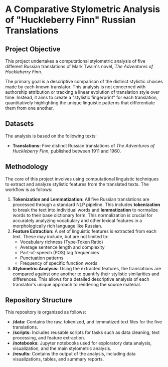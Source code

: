 # A Comparative Stylometric Analysis of "Huckleberry Finn" Russian Translations

## Project Objective

This project undertakes a computational stylometric analysis of five different Russian translations of Mark Twain's novel, *The Adventures of Huckleberry Finn*.

The primary goal is a descriptive comparison of the distinct stylistic choices made by each known translator. This analysis is not concerned with authorship attribution or tracking a linear evolution of translation style over time. Instead, it aims to create a "stylistic fingerprint" for each translation, quantitatively highlighting the unique linguistic patterns that differentiate them from one another.

## Datasets

The analysis is based on the following texts:

* **Translations:** Five distinct Russian translations of *The Adventures of Huckleberry Finn*, published between 1911 and 1960.

## Methodology

The core of this project involves using computational linguistic techniques to extract and analyze stylistic features from the translated texts. The workflow is as follows:

1.  **Tokenization and Lemmatization:** All five Russian translations are processed through a standard NLP pipeline. This includes **tokenization** to break the text into individual words and **lemmatization** to normalize words to their base dictionary form. This normalization is crucial for accurately analyzing vocabulary and other lexical features in a morphologically rich language like Russian.
2.  **Feature Extraction:** A set of linguistic features is extracted from each text. These may include, but are not limited to:
    * Vocabulary richness (Type-Token Ratio)
    * Average sentence length and complexity
    * Part-of-speech (POS) tag frequencies
    * Punctuation patterns
    * Frequency of specific function words
3.  **Stylometric Analysis:** Using the extracted features, the translations are compared against one another to quantify their stylistic similarities and differences. This allows for a detailed descriptive analysis of each translator's unique approach to rendering the source material.

## Repository Structure

This repository is organized as follows:

* **/data:** Contains the raw, tokenized, and lemmatized text files for the five translations.
* **/scripts:** Includes reusable scripts for tasks such as data cleaning, text processing, and feature extraction.
* **/notebooks:** Jupyter notebooks used for exploratory data analysis, visualization, and the main stylometric analysis.
* **/results:** Contains the output of the analysis, including data visualizations, tables, and summary reports.
